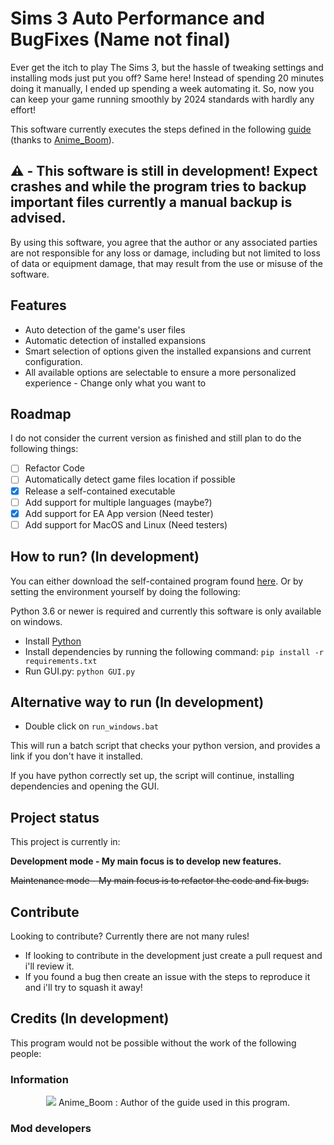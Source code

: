# Sims 3 Auto Performance and BugFixes (Name not final)

Ever get the itch to play The Sims 3, but the hassle of tweaking settings and installing mods just put you off? Same here! Instead of spending 20 minutes doing it manually, I ended up spending a week automating it. So, now you can keep your game running smoothly by 2024 standards with hardly any effort!

This software currently executes the steps defined in the following [guide](https://steamcommunity.com/sharedfiles/filedetails/?id=1131162350) (thanks to [Anime_Boom](https://steamcommunity.com/profiles/76561198115872149)).

## ⚠️ - This software is still in development! Expect crashes and while the program tries to backup important files currently a manual backup is advised. 
By using this software, you agree that the author or any associated parties are not responsible for any loss or damage, including but not limited to loss of data or equipment damage, that may result from the use or misuse of the software.

## Features
* Auto detection of the game's user files
* Automatic detection of installed expansions
* Smart selection of options given the installed expansions and current configuration.
* All available options are selectable to ensure a more personalized experience - Change only what you want to

## Roadmap
I do not consider the current version as finished and still plan to do the following things:
- [ ] Refactor Code
- [ ] Automatically detect game files location if possible
- [x] Release a self-contained executable
- [ ] Add support for multiple languages (maybe?)
- [x] Add support for EA App version (Need tester)
- [ ] Add support for MacOS and Linux (Need testers)

## How to run? (In development)
You can either download the self-contained program found [here](https://github.com/antoniomsantos99/Sims-3-Auto-Performance-and-BugFixes/releases). Or by setting the environment yourself by doing the following:

Python 3.6 or newer is required and currently this software is only available on windows.

* Install [Python](https://www.python.org/ftp/python/3.13.0/python-3.13.0-amd64.exe)
* Install dependencies by running the following command: `pip install -r requirements.txt`
* Run GUI.py: `python GUI.py`
  

## Alternative way to run (In development)

* Double click on `run_windows.bat`

This will run a batch script that checks your python version, and provides a link if you don't have it installed. 

If you have python correctly set up, the script will continue, installing dependencies and opening the GUI.

## Project status
This project is currently in:

**Development mode - My main focus is to develop new features.**

~~Maintenance mode - My main focus is to refactor the code and fix bugs.~~

## Contribute
Looking to contribute? Currently there are not many rules!

* If looking to contribute in the development just create a pull request and i'll review it.
* If you found a bug then create an issue with the steps to reproduce it and i'll try to squash it away!

## Credits (In development)
This program would not be possible without the work of the following people:
### Information

<div align="center">
<img src="https://images.weserv.nl/?url=https://avatars.fastly.steamstatic.com/1834c2e80adbf31db81bda76d958c1d7438d8f40_full.jpg?v=4&h=100&w=100&fit=cover&mask=circle&maxage=7d"/>
Anime_Boom : Author of the guide used in this program.
</div>

### Mod developers

